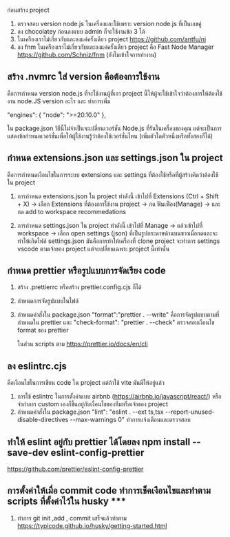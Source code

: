 ก่อนสร้าง project
1. ตรวจสอบ version node.js ในเครื่องและใช้เพราะ version node.js ที่เป็นเลขคู่
2. ลง chocolatey ก่อนลงแบบ admin ก็จะใช้งานข้อ 3 ได้
3. ในเครืองเราไม่เกี่ยวกับและลงแค่ครั้งเดียว project  https://github.com/antfu/ni
4. ลง fnm ในเครืองเราไม่เกี่ยวกับและลงแค่ครั้งเดียว  project คือ Fast Node Manager  https://github.com/Schniz/fnm (ยังไมเข้าใจการทำงาน)


## สร้าง .nvmrc ใส่ version คือต้องการใช้งาน
  คือการกำหนด version node.js ที่จะใช้งานผู้ที่เอา project นี้ให้ผู้จะใช้เข้าใจว่าต้องการให้ต้องใช้งาน node.JS version อะไร
  และ ทำการเพิ่ม

  "engines": {
    "node": ">=20.10.0"
  },

  ใน package.json วิธีนี้ไม่จำเป็นจะเปลี่ยนเวอร์ชั่น Node.js ที่รันในเครื่องของคุณ แต่จะเป็นการแสดงข้อกำหนดเวอร์ชั่นเพื่อให้ผู้ใช้งานรู้ว่าต้องใช้เวอร์ชั่นไหน (เพิ่มตัวใดตัวหนึ่งหรือทั้งสองก็ได้)

## กำหนด extensions.json และ settings.json ใน project
คือการกำหนดเงือนไขในการระบบ extensions และ settings ที่ต้องใช้หรือที่ผู้สร้างคิดว่าต้องใช้ใน project

  1. การกำหนด extensions.json ใน project ทำดังนี้ เข้าไปที่ Extensions (Ctrl + Shift + X) -> เลือก Extensions ที่ต้องการใช้งาน project -> กด ฟันเฟือง(Manage) -> และกด add to workspace recommedations
   
  2. การกำหนด settings.json ใน project ทำดังนี้ เข้าไปที่ Manage -> แล้วเข้าไปที่ workspace -> เลือก open settings (json) ที่เป็นรูปกระดาษด้านบนขวาเมื่อกดและจะทำให้เกิดไฟล์ settings.json มันคือการทำให้เครื่องที่ clone project จะทำการ settings vscode ตามเจ้าของ project แต่จะเปลี่ยนเฉพาะ project นี้เท่านั้น

## กำหนด prettier หรือรูปแบบการจัดเรียง code
   1. สร้าง .prettierrc หรือสร้าง prettier.config.cjs ก็ได้

   2. กำหนดการจัดรูปแบบในไฟล์
   
   3. กำหนดคำสั่งใน package.json 
      "format":"prettier . --write" คือการจัดรูปแบบตามที่กำหนดใน prettier และ
       "check-format": "prettier . --check" ตรวจสอบเงือนไข format ของ prettier
       
       ในส่วน scripts ตาม https://prettier.io/docs/en/cli   

## ลง eslintrc.cjs
  คือเงือนไขในการเขียน code ใน project แต่ถ้าใช้ vite มันมีให้อยู่แล้ว

  1. การใช้ eslintrc ในการตั้งค่าแบบ airbnb (https://airbnb.io/javascript/react/) หรือจำกำการ custom เองก็ขึ้นอยู่กับเงื่อนไขของทีมหรือเจ้าของ project
  2. กำหนดคำสั่งใน package.json  "lint": "eslint . --ext ts,tsx --report-unused-disable-directives --max-warnings 0" ทำการแจ้งเตือนและตรวจสอบ


## ทำให้ eslint อยู่กับ prettier ได้โดยลง npm install --save-dev eslint-config-prettier
  https://github.com/prettier/eslint-config-prettier

## การตั้งค่าให้เมื่อ commit code ทำการเช็คเงือนไขและทำตาม scripts ที่ตั้งค่าไว้ใน husky ***
1. ทำการ git init ,add , commit เสร็จแล้วทำตาม  https://typicode.github.io/husky/getting-started.html 
